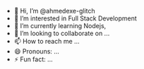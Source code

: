 - 👋 Hi, I’m @ahmedexe-glitch
- 👀 I’m interested in Full Stack Development
- 🌱 I’m currently learning Nodejs,
- 💞️ I’m looking to collaborate on ...
- 📫 How to reach me ...
- 😄 Pronouns: ...
- ⚡ Fun fact: ...

<!---
ahmedexe-glitch/ahmedexe-glitch is a ✨ special ✨ repository because its `README.md` (this file) appears on your GitHub profile.
You can click the Preview link to take a look at your changes.
--->
